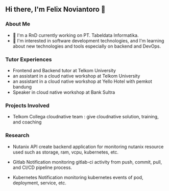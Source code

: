 ## Hi there, I'm Felix Noviantoro 👋

### About Me

- 🌱 I'm a RnD currently working on PT. Tabeldata Informatika.
- 🤖 I'm interested in software development technologies, and I'm learning about new technologies and tools especially on backend and DevOps.

### Tutor Experiences

- Frontend and Backend tutor at Telkom University
- an assistant in a cloud native workshop at Telkom University
- an assistant in a cloud native workshop at Yello Hotel with pemkot bandung
- Speaker in cloud native workshop at Bank Sultra

### Projects Involved

- Telkom Collega 
cloudnative team : give cloudnative solution, training, and coaching

### Research

- Nutanix API
create backend application for monitoring nutanix resource used such as storage, ram, vcpu, kubernetes, etc.

- Gitlab Notification 
monitoring gitlab-ci activity from push, commit, pull, and CI/CD pipeline process.

- Kubernetes Notification
monitoring kubernetes events of pod, deployment, service, etc.

<!---
Here are some ideas to get you started:

- 🔭 I’m currently working on ...
- 🌱 I’m currently learning ...
- 👯 I’m looking to collaborate on ...
- 🤔 I’m looking for help with ...
- 💬 Ask me about ...
- 📫 How to reach me: ...
- 😄 Pronouns: ...
- ⚡ Fun fact: ...
-->
